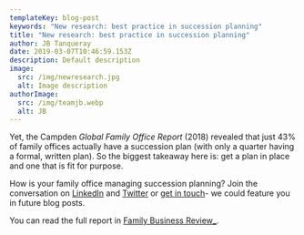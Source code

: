 ```yaml
---
templateKey: blog-post
keywords: "New research: best practice in succession planning"
title: "New research: best practice in succession planning"
author: JB Tanqueray
date: 2019-03-07T10:46:59.153Z
description: Default description
image:
  src: /img/newresearch.jpg
  alt: Image description
authorImage: 
  src: /img/teamjb.webp
  alt: JB
---
```

Yet, the Campden *Global Family Office Report* (2018) revealed that just 43% of family offices actually have a succession plan (with only a quarter having a formal, written plan). So the biggest takeaway here is: get a plan in place and one that is fit for purpose.

How is your family office managing succession planning? Join the conversation on [LinkedIn](https://www.linkedin.com/company/finlight) and [Twitter](https://twitter.com/finlightnews) or [get in touch](mailto:jb.tanqueray@finlight.com)- we could feature you in future blog posts.

You can read the full report in [Family Business Review_](https://journals.sagepub.com/doi/full/10.1177/0894486519827435).